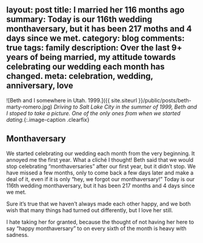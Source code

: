 layout: post
title: I married her 116 months ago
summary: Today is our 116th wedding monthaversary, but it has been 217 moths and 4 days since we met. 
category: blog
comments: true
tags: family
description: Over the last 9+ years of being married, my attitude towards celebrating our wedding each month has changed. 
meta: celebration, wedding, anniversary, love
---

![Beth and I somewhere in Utah. 1999.]({{ site.siteurl }}/public/posts/beth-marty-romero.jpg)
*Driving to Salt Lake City in the summer of 1999, Beth and I stoped to take a picture. One of the only ones from when we started dating.*{:.image-caption .clearfix}

## Monthaversary

We started celebrating our wedding each month from the very beginning. It annoyed me the first year. What a clich&eacute; I thought! Beth said that we would stop celebrating “monthaversaries” after our first year, but it didn’t stop.   We have missed a few months, only to come back a few days later and make a deal of it, even if it is only “hey, we forgot our monthaversary!” Today is our 116th wedding monthaversary, but it has been 217 months and 4 days since we met. 

Sure it’s true that we haven’t always made each other happy, and we both wish that many things had turned out differently, but I love her still. 

I hate taking her for granted, because the thought of not having her here to say “happy monthaversary” to on every sixth of the month is heavy with sadness.